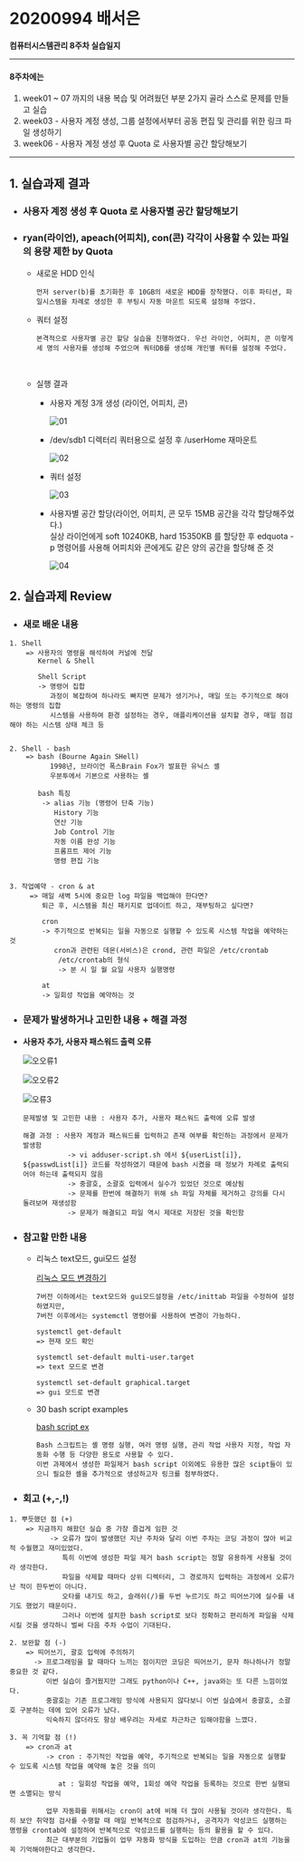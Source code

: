 # 20200994 배서은
**컴퓨터시스템관리 8주차 실습일지**

---
#### 8주차에는 
1. week01 ~ 07 까지의 내용 복습 및 어려웠던 부분 2가지 골라 스스로 문제를 만들고 실습
2. week03 - 사용자 계정 생성, 그룹 설정에서부터 공동 편집 및 관리를 위한 링크 파일 생성하기
3. week06 - 사용자 계정 생성 후 Quota 로 사용자별 공간 할당해보기
---

## 1. 실습과제 결과

* ### **사용자 계정 생성 후 Quota 로 사용자별 공간 할당해보기**
  
* ### **ryan(라이언), apeach(어피치), con(콘) 각각이 사용할 수 있는 파일의 용량 제한 by Quota** <br>
    
  * 새로운 HDD 인식

    ```
    먼저 server(b)를 초기화한 후 10GB의 새로운 HDD를 장착했다. 이후 파티션, 파일시스템을 차례로 생성한 후 부팅시 자동 마운트 되도록 설정해 주었다.
    ```

  * 쿼터 설정

    ```
    본격적으로 사용자별 공간 할당 실습을 진행하였다. 우선 라이언, 어피치, 콘 이렇게 세 명의 사용자를 생성해 주었으며 쿼터DB를 생성해 개인별 쿼터를 설정해 주었다.
    ```
    <br>
  * 실행 결과

    - 사용자 계정 3개 생성 (라이언, 어피치, 콘)

        ![01](https://user-images.githubusercontent.com/77660379/116003379-b0d41300-a638-11eb-8c78-0fc4c2d27cf4.JPG)

    - /dev/sdb1 디렉터리 쿼터용으로 설정 후 /userHome 재마운트

        ![02](https://user-images.githubusercontent.com/77660379/116003390-c0535c00-a638-11eb-9ec4-aea2a802bc07.JPG)
    
    - 쿼터 설정

        ![03](https://user-images.githubusercontent.com/77660379/116003409-cea17800-a638-11eb-8153-b597d547f650.JPG)

     - 사용자별 공간 할당(라이언, 어피치, 콘 모두 15MB 공간을 각각 할당해주었다.)<br>
        실상 라이언에게 soft 10240KB, hard 15350KB 를 할당한 후 edquota -p 명령어를 사용해 어피치와 콘에게도 같은 양의 공간을 할당해 준 것

        ![04](https://user-images.githubusercontent.com/77660379/116003420-d8c37680-a638-11eb-873e-840485184c92.JPG)


## 2. 실습과제 Review

* ### **새로 배운 내용**

```
1. Shell
    => 사용자의 명령을 해석하여 커널에 전달
       Kernel & Shell

       Shell Script
       -> 명령어 집합
          과정이 복잡하여 하나라도 빠지면 문제가 생기거나, 매일 또는 주기적으로 해야 하는 명령의 집합
          시스템을 사용하여 환경 설정하는 경우, 애플리케이션을 설치할 경우, 매일 점검해야 하는 시스템 상태 체크 등


2. Shell - bash
    => bash (Bourne Again SHell)
          1998년, 브라이언 폭스Brain Fox가 발표한 유닉스 셸
          우분투에서 기본으로 사용하는 셸

       bash 특징
        -> alias 기능 (명령어 단축 기능)
           History 기능
           연산 기능
           Job Control 기능
           자동 이름 완성 기능
           프롬프트 제어 기능
           명령 편집 기능


3. 작업예약 - cron & at
     => 매일 새벽 5시에 중요한 log 파일을 백업해야 한다면?
        퇴근 후, 시스템을 최신 패키지로 업데이트 하고, 재부팅하고 싶다면?

        cron
        -> 주기적으로 반복되는 일을 자동으로 실행할 수 있도록 시스템 작업을 예약하는 것
           cron과 관련된 데몬(서비스)은 crond, 관련 파일은 /etc/crontab
            /etc/crontab의 형식
            -> 분 시 일 월 요일 사용자 실행명령

        at
        -> 일회성 작업을 예약하는 것
```

* ### **문제가 발생하거나 고민한 내용 + 해결 과정**

- **사용자 추가, 사용자 패스워드 출력 오류**

    ![오오류1](https://user-images.githubusercontent.com/77660379/114819652-c6f00100-9df8-11eb-91c0-07dca32d84d4.JPG)

    ![오오류2](https://user-images.githubusercontent.com/77660379/114819695-d707e080-9df8-11eb-9854-aa260334fe94.JPG)

    ![오류3](https://user-images.githubusercontent.com/77660379/114819756-e71fc000-9df8-11eb-80ba-53ae40bf05b8.JPG)

    ```
    문제발생 및 고민한 내용 : 사용자 추가, 사용자 패스워드 출력에 오류 발생

    해결 과정 : 사용자 계정과 패스워드를 입력하고 존재 여부를 확인하는 과정에서 문제가 발생함
               -> vi adduser-script.sh 에서 ${userList[i]}, ${passwdList[i]} 코드를 작성하였기 때문에 bash 시켰을 때 정보가 차례로 출력되어야 하는데 출력되지 않음
               -> 중괄호, 소괄호 입력에서 실수가 있었던 것으로 예상됨
               -> 문제를 한번에 해결하기 위해 sh 파일 자체를 제거하고 강의를 다시 돌려보며 재생성함
               -> 문제가 해결되고 파일 역시 제대로 저장된 것을 확인함
    ````

* ### **참고할 만한 내용**

  * 리눅스 text모드, gui모드 설정

    [리눅스 모드 변경하기](https://shsec.tistory.com/7)

    ```
    7버전 이하에서는 text모드와 gui모드설정을 /etc/inittab 파일을 수정하여 설정하였지만,
    7버전 이후에서는 systemctl 명령어를 사용하여 변경이 가능하다.

    systemctl get-default
    => 현재 모드 확인

    systemctl set-default multi-user.target
    => text 모드로 변경

    systemctl set-default graphical.target
    => gui 모드로 변경
    ```

  * 30 bash script examples

    [bash script ex](https://linuxhint.com/30_bash_script_examples/#t21)

    ```
    Bash 스크립트는 셸 명령 실행, 여러 명령 실행, 관리 작업 사용자 지정, 작업 자동화 수행 등 다양한 용도로 사용할 수 있다.
    이번 과제에서 생성한 파일제거 bash script 이외에도 유용한 많은 scipt들이 있으니 필요한 셸을 추가적으로 생성하고자 링크를 첨부하였다.
    ```

* ### **회고 (+,-,!)**
```
1. 뿌듯했던 점 (+)
    => 지금까지 해왔던 실습 중 가장 즐겁게 임한 것
          -> 오류가 많이 발생했던 지난 주차와 달리 이번 주차는 코딩 과정이 많아 비교적 수월했고 재미있었다.
             특히 이번에 생성한 파일 제거 bash script는 정말 유용하게 사용될 것이라 생각한다.
             파일을 삭제할 때마다 상위 디렉터리, 그 경로까지 입력하는 과정에서 오류가 난 적이 한두번이 아니다.
             오타를 내기도 하고, 슬래쉬(/)를 두번 누르기도 하고 띄어쓰기에 실수를 내기도 했었기 때문이다.
             그러나 이번에 설치한 bash script로 보다 정확하고 편리하게 파일을 삭제시킬 것을 생각하니 벌써 다음 주차 수업이 기대된다.
       
2. 보완할 점 (-)
    => 띄어쓰기, 괄호 입력에 주의하기
      -> 프로그래밍을 할 때마다 느끼는 점이지만 코딩은 띄어쓰기, 문자 하나하나가 정말 중요한 것 같다.
         이번 실습이 즐거웠지만 그래도 python이나 C++, java와는 또 다른 느낌이었다.
         중괄호는 기존 프로그래밍 방식에 사용되지 않다보니 이번 실습에서 중괄호, 소괄호 구분하는 데에 있어 오류가 났다.
         익숙하지 않더라도 항상 배우려는 자세로 차근차근 임해야함을 느꼈다.
 
3. 꼭 기억할 점 (!) 
    => cron과 at
         -> cron : 주기적인 작업을 예약, 주기적으로 반복되는 일을 자동으로 실행할 수 있도록 시스템 작업을 예약해 놓은 것을 의미

            at : 일회성 작업을 예약, 1회성 예약 작업을 등록하는 것으로 한번 실행되면 소멸되는 방식

         업무 자동화를 위해서는 cron이 at에 비해 더 많이 사용될 것이라 생각한다. 특히 보안 취약점 검사를 수행할 때 매일 반복적으로 점검하거나, 공격자가 악성코드 실행하는 명령을 crontab에 설정하여 반복적으로 악성코드를 실행하는 등의 활용을 할 수 있다.
         최근 대부분의 기업들이 업무 자동화 방식을 도입하는 만큼 cron과 at의 기능을 꼭 기억해야한다고 생각한다.